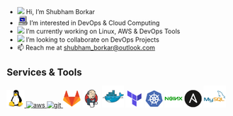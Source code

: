 - <img src="https://github.com/TheDudeThatCode/TheDudeThatCode/blob/master/Assets/Hi.gif" width="29"> Hi, I’m Shubham Borkar
- <img src="https://github.com/TheDudeThatCode/TheDudeThatCode/blob/master/Assets/PC.gif" width="24px"> I’m interested in DevOps & Cloud Computing
- <img src="https://github.com/TheDudeThatCode/TheDudeThatCode/blob/master/Assets/Developer.gif" width="34px"> I’m currently working on Linux, AWS & DevOps Tools
- <img src="https://github.com/TheDudeThatCode/TheDudeThatCode/blob/master/Assets/Handshake.gif" width="46px"> I’m looking to collaborate on DevOps Projects
- 📫  Reach me at shubham_borkar@outlook.com




## Services & Tools
<a href="https://www.linux.org/" target="_blank"> <img src="https://raw.githubusercontent.com/devicons/devicon/master/icons/linux/linux-original.svg" alt="linux" width="40" height="40"/> </a> <a href="https://aws.amazon.com//" target="_blank"> <img src="https://github.com/jtorrez/aws_logos/blob/master/aws.svg" alt="aws" width="40" height="40"/> </a> <a href="https://git-scm.com/" target="_blank"> <img src="https://www.vectorlogo.zone/logos/git-scm/git-scm-icon.svg" alt="git" width="40" height="40"/> </a> <a href="https://about.gitlab.com/" target="_blank"> <img src="https://github.com/devicons/devicon/blob/master/icons/gitlab/gitlab-original.svg" alt="gitlab" width="40" height="40"/></a> <a href="https://www.jenkins.io" target="_blank"> <img src="https://github.com/devicons/devicon/blob/master/icons/jenkins/jenkins-original.svg" alt="jenkins" width="40" height="40"/></a> <a href="https://www.docker.com" target="_blank"> <img src="https://github.com/devicons/devicon/blob/master/icons/docker/docker-original.svg" alt="docker" width="50" height="50"/></a> <a href="https://www.terraform.io" target="_blank"> <img src="https://github.com/devicons/devicon/blob/master/icons/terraform/terraform-original.svg" alt="terraform" width="40" height="40"/></a> <a href="https://kubernetes.io/" target="_blank"> <img src="https://github.com/devicons/devicon/blob/master/icons/kubernetes/kubernetes-plain.svg" alt="kubernetes" width="40" height="40"/></a> <a href="https://nginx.org/en/" target="_blank"> <img src="https://github.com/devicons/devicon/blob/master/icons/nginx/nginx-original.svg" alt="nginx" width="40" height="40"/></a> <a href="https://www.ansible.com/" target="_blank"> <img src="https://github.com/devicons/devicon/blob/master/icons/ansible/ansible-original.svg" alt="ansible" width="40" height="40"/></a> <a href="https://www.mysql.com/" target="_blank"> <img src="https://github.com/devicons/devicon/blob/master/icons/mysql/mysql-original-wordmark.svg" alt="mysql" width="50" height="50"/></a>


<!---
borkar-shubham/borkar-shubham is a ✨ special ✨ repository because its `README.md` (this file) appears on your GitHub profile.
You can click the Preview link to take a look at your changes.
--->
